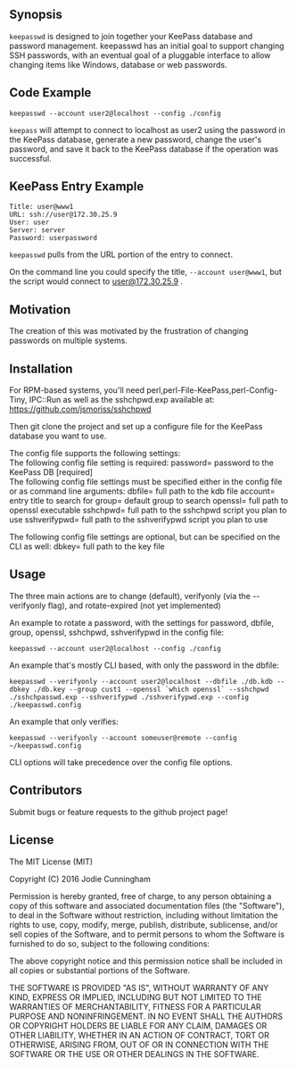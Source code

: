 ## Synopsis

`keepasswd` is designed to join together your KeePass database and password management. keepasswd has an initial goal to support changing SSH passwords, with an eventual goal of a pluggable interface to allow changing items like Windows, database or web passwords.


## Code Example

    keepasswd --account user2@localhost --config ./config

`keepass` will attempt to connect to localhost as user2 using the password in the KeePass database, generate a new password, change the user's password, and save it back to the KeePass database if the operation was successful.

## KeePass Entry Example

    Title: user@www1
    URL: ssh://user@172.30.25.9
    User: user
    Server: server
    Password: userpassword

`keepasswd` pulls from the URL portion of the entry to connect.  

On the command line you could specify the title, `--account user@www1`, but the script would connect to user@172.30.25.9 .


## Motivation

The creation of this was motivated by the frustration of changing passwords on multiple systems.

## Installation

For RPM-based systems, you'll need perl,perl-File-KeePass,perl-Config-Tiny, IPC::Run as well as the sshchpwd.exp available at:
https://github.com/jsmoriss/sshchpwd

Then git clone the project and set up a configure file for the KeePass database you want to use.

The config file supports the following settings:  
The following config file setting is required:
    password=	password to the KeePass DB [required]  
The following config file settings must be specified either in the config file or as command line arguments:
    dbfile=		full path to the kdb file
    account=	entry title to search for
    group=		default group to search
    openssl=	full path to openssl executable
    sshchpwd=	full path to the sshchpwd script you plan to use
    sshverifypwd=	full path to the sshverifypwd script you plan to use

The following config file settings are optional, but can be specified on the CLI as well:
    dbkey=		full path to the key file


## Usage

The three main actions are to change (default), verifyonly (via the --verifyonly flag), and rotate-expired (not yet implemented)

An example to rotate a password, with the settings for password, dbfile, group, openssl, sshchpwd, sshverifypwd in the config file:

    keepasswd --account user2@localhost --config ./config

An example that's mostly CLI based, with only the password in the dbfile:

    keepasswd --verifyonly --account user2@localhost --dbfile ./db.kdb --dbkey ./db.key --group cust1 --openssl `which openssl` --sshchpwd ./sshchpasswd.exp --sshverifypwd ./sshverifypwd.exp --config ./keepasswd.config

An example that only verifies:

    keepasswd --verifyonly --account someuser@remote --config ~/keepasswd.config

CLI options will take precedence over the config file options.

## Contributors

Submit bugs or feature requests to the github project page!

## License

The MIT License (MIT)

Copyright (C) 2016 Jodie Cunningham

Permission is hereby granted, free of charge, to any person obtaining a copy
of this software and associated documentation files (the "Software"), to deal
in the Software without restriction, including without limitation the rights
to use, copy, modify, merge, publish, distribute, sublicense, and/or sell
copies of the Software, and to permit persons to whom the Software is
furnished to do so, subject to the following conditions:

The above copyright notice and this permission notice shall be included in
all copies or substantial portions of the Software.

THE SOFTWARE IS PROVIDED "AS IS", WITHOUT WARRANTY OF ANY KIND, EXPRESS OR
IMPLIED, INCLUDING BUT NOT LIMITED TO THE WARRANTIES OF MERCHANTABILITY,
FITNESS FOR A PARTICULAR PURPOSE AND NONINFRINGEMENT. IN NO EVENT SHALL THE
AUTHORS OR COPYRIGHT HOLDERS BE LIABLE FOR ANY CLAIM, DAMAGES OR OTHER
LIABILITY, WHETHER IN AN ACTION OF CONTRACT, TORT OR OTHERWISE, ARISING FROM,
OUT OF OR IN CONNECTION WITH THE SOFTWARE OR THE USE OR OTHER DEALINGS IN
THE SOFTWARE.
